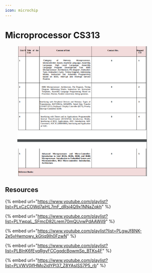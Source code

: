 ```yaml
---
icon: microchip
---
```


# Microprocessor CS313

<figure><img src="../.gitbook/assets/image (1).png" alt=""><figcaption></figcaption></figure>

## Resources&#x20;

{% embed url="https://www.youtube.com/playlist?list=PLxCzCOWd7aiHL7mF_dRsj4Q9x1NNaZqkh" %}

{% embed url="https://www.youtube.com/playlist?list=PLYwpaL_SFmcD82Lrem70mQUvwPdAAWjI9" %}

{% embed url="https://www.youtube.com/playlist?list=PLgwJf8NK-2e5vHwmowy_kGtjq9Ih0FzwN" %}

{% embed url="https://www.youtube.com/playlist?list=PLBlnK6fEyqRgyFCCgqdcBowmSp_BTKs4F" %}

{% embed url="https://www.youtube.com/playlist?list=PLVWV0jfHMo2idYPl37_Z8YAsISS7P5_rb" %}



